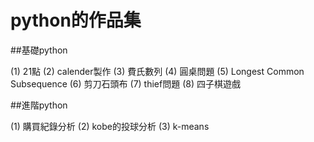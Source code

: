 # python的作品集

##基礎python

(1) 21點
(2) calender製作
(3) 費氏數列
(4) 圓桌問題
(5) Longest Common Subsequence
(6) 剪刀石頭布
(7) thief問題
(8) 四子棋遊戲

##進階python

(1) 購買紀錄分析
(2) kobe的投球分析
(3) k-means
